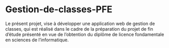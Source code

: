 # Gestion-de-classes-PFE
Le présent projet, vise à développer une application web de gestion de classes, qui est réalisé dans le cadre de la préparation du projet de fin d’étude présenté en vue de l’obtention du diplôme de licence fondamentale en sciences de l’informatique.
